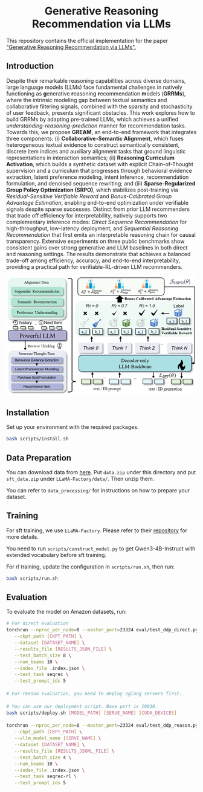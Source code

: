 <h1 align="center">Generative Reasoning Recommendation via LLMs</h1>

This repository contains the official implementation for the paper ["Generative Reasoning Recommendation via LLMs".](https://arxiv.org/pdf/2510.20815)

## Introduction

Despite their remarkable reasoning capabilities across diverse domains,
large language models (LLMs) face fundamental challenges in natively
functioning as **g**enerative **r**easoning **r**ecommendation
**m**odels (**GRRMs**), where the intrinsic modeling gap between textual
semantics and collaborative filtering signals, combined with the
sparsity and stochasticity of user feedback, presents significant
obstacles. This work explores how to build GRRMs by adapting pre-trained
LLMs, which achieves a unified *understanding-reasoning-prediction*
manner for recommendation tasks. Towards this, we propose **GREAM**, an
end-to-end framework that integrates three components: (i)
**Collaborative-Semantic Alignment**, which fuses heterogeneous textual
evidence to construct semantically consistent, discrete item indices and
auxiliary alignment tasks that ground linguistic representations in
interaction semantics; (ii) **Reasoning Curriculum Activation**, which
builds a synthetic dataset with explicit Chain-of-Thought supervision
and a curriculum that progresses through behavioral evidence extraction,
latent preference modeling, intent inference, recommendation
formulation, and denoised sequence rewriting; and (iii)
**Sparse-Regularized Group Policy Optimization (SRPO)**, which
stabilizes post-training via *Residual-Sensitive Verifiable Reward* and
*Bonus-Calibrated Group Advantage Estimation*, enabling end-to-end
optimization under verifiable signals despite sparse successes. Distinct
from prior LLM recommenders that trade off efficiency for
interpretability, natively supports two complementary inference modes:
*Direct Sequence Recommendation* for high-throughput, low-latency
deployment, and *Sequential Reasoning Recommendation* that first emits
an interpretable reasoning chain for causal transparency. Extensive
experiments on three public benchmarks show consistent gains over strong
generative and LLM baselines in both direct and reasoning settings. The
results demonstrate that achieves a balanced trade-off among efficiency,
accuracy, and end-to-end interpretability, providing a practical path
for verifiable-RL-driven LLM recommenders.

<img src="assets/framework.png" alt="framework">

## Installation

Set up your environment with the required packages.

   ```bash
   bash scripts/install.sh
   ```

## Data Preparation

You can download data from [here](https://huggingface.co/datasets/Frywind/POLM_data). Put `data.zip` under this directory and put `sft_data.zip` under `LLaMA-Factory/data/`. Then unzip them.

   You can refer to `data_processing/` for instructions on how to prepare your dataset.

## Training

For sft training, we use `LLaMA-Factory`. Please refer to their [repository](./LLaMA-Factory) for more details. 

   You need to run `scripts/construct_model.py` to get Qwen3-4B-Instruct with extended vocabulary before sft training.

For rl training, update the configuration in `scripts/run.sh`, then run:

```bash
bash scripts/run.sh
```

## Evaluation

To evaluate the model on Amazon datasets, run:

   ```bash
   # For direct evaluation
   torchrun --nproc_per_node=8 --master_port=23324 eval/test_ddp_direct.py \
      --ckpt_path [CKPT_PATH] \
      --dataset [DATASET_NAME] \
      --results_file [RESULTS_JSON_FILE] \
      --test_batch_size 8 \
      --num_beams 10 \
      --index_file .index.json \
      --test_task seqrec \
      --test_prompt_ids 5

   # For reason evaluation, you need to deploy sglang servers first.

   # You can use our deployment script. Base port is 10010.
   bash scripts/deploy.sh [MODEL_PATH] [SERVE_NAME] [CUDA_DEVICES]

   torchrun --nproc_per_node=8 --master_port=23324 eval/test_ddp_reason.py \
      --ckpt_path [CKPT_PATH] \
      --vllm_model_name [SERVE_NAME] \
      --dataset [DATASET_NAME] \
      --results_file [RESULTS_JSONL_FILE] \
      --test_batch_size 4 \
      --num_beams 10 \
      --index_file .index.json \
      --test_task seqrec-rl \
      --test_prompt_ids 5
   ```
